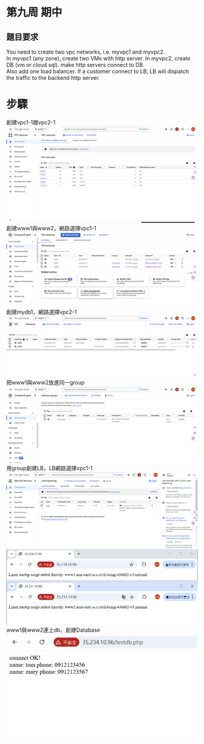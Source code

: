 # 第九周 期中
## 題目要求
You need to create two vpc networks, i.e. myvpc1 and myvpc2. <br>
In myvpc1 (any zone), create two VMs with http server. In myvpc2, create DB (vm or cloud sql). make http servers connect to DB. <br>
Also add one load balancer. If a customer connect to LB, LB will dispatch the traffic to the backend http server. <br>
# 步驟
創建vpc1-1跟vpc2-1
<img src="../pic/1105.png">
創建www1與www2，網路選擇vpc1-1
<img src="../pic/1105-1.png">
創建mydb1，網路選擇vpc2-1
<img src="../pic/1105-2.png">
把www1與www2放進同一group
<img src="../pic/1105-3.png">
用group創建LB，LB網路選擇vpc1-1
<img src="../pic/1105-4.png">
<img src="../pic/1105-5.png">
www1與www2連上db，創建Database
<img src="../pic/1105-6.png">
